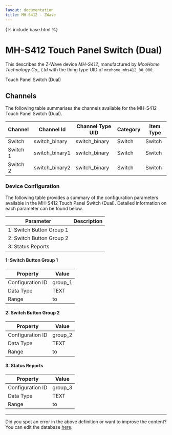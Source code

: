 ```yaml
---
layout: documentation
title: MH-S412 - ZWave
---
```


{% include base.html %}

# MH-S412 Touch Panel Switch (Dual)

This describes the Z-Wave device *MH-S412*, manufactured by *McoHome Technology Co., Ltd* with the thing type UID of ```mcohome_mhs412_00_000```. 

Touch Panel Switch (Dual)


## Channels
The following table summarises the channels available for the MH-S412 Touch Panel Switch (Dual).

| Channel | Channel Id | Channel Type UID | Category | Item Type |
|---------|------------|------------------|----------|-----------|
| Switch | switch_binary | switch_binary | Switch | Switch |
| Switch 1 | switch_binary1 | switch_binary | Switch | Switch |
| Switch 2 | switch_binary2 | switch_binary | Switch | Switch |


### Device Configuration
The following table provides a summary of the configuration parameters available in the MH-S412 Touch Panel Switch (Dual).
Detailed information on each parameter can be found below.

| Parameter   | Description |
|-------------|-------------|
| 1: Switch Button Group 1 |  |
| 2: Switch Button Group 2 |  |
| 3: Status Reports |  |


#### 1: Switch Button Group 1


| Property         | Value    |
|------------------|----------|
| Configuration ID | group_1 |
| Data Type        | TEXT |
| Range |  to  |


#### 2: Switch Button Group 2


| Property         | Value    |
|------------------|----------|
| Configuration ID | group_2 |
| Data Type        | TEXT |
| Range |  to  |


#### 3: Status Reports


| Property         | Value    |
|------------------|----------|
| Configuration ID | group_3 |
| Data Type        | TEXT |
| Range |  to  |


---

Did you spot an error in the above definition or want to improve the content?
You can edit the database [here](http://www.cd-jackson.com/index.php/zwave/zwave-device-database/zwave-device-list/devicesummary/272).
